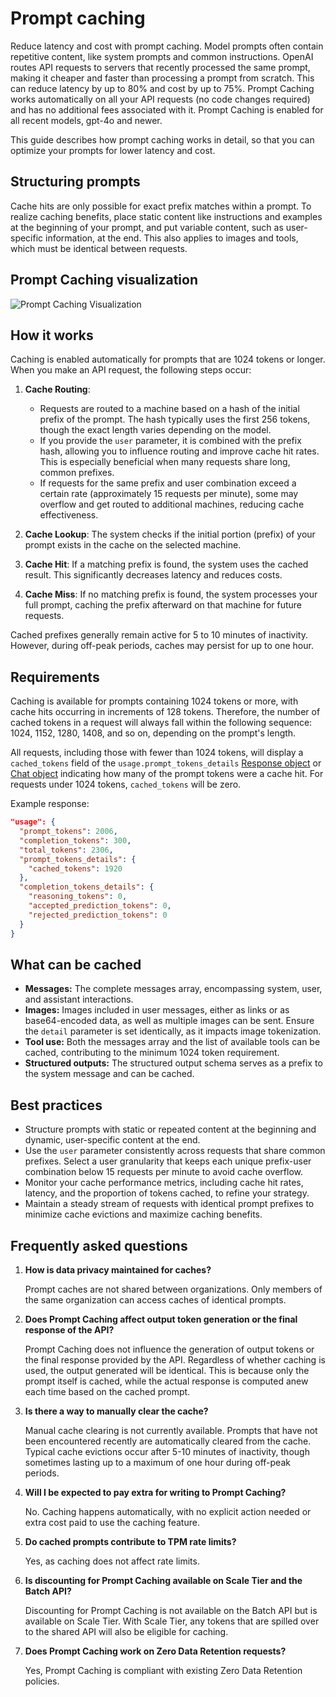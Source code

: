 # Prompt caching

Reduce latency and cost with prompt caching.
Model prompts often contain repetitive content, like system prompts and common instructions. OpenAI routes API requests to servers that recently processed the same prompt, making it cheaper and faster than processing a prompt from scratch. This can reduce latency by up to 80% and cost by up to 75%. Prompt Caching works automatically on all your API requests (no code changes required) and has no additional fees associated with it. Prompt Caching is enabled for all recent models, gpt-4o and newer.

This guide describes how prompt caching works in detail, so that you can optimize your prompts for lower latency and cost.

## Structuring prompts

Cache hits are only possible for exact prefix matches within a prompt. To realize caching benefits, place static content like instructions and examples at the beginning of your prompt, and put variable content, such as user-specific information, at the end. This also applies to images and tools, which must be identical between requests.

## Prompt Caching visualization

![Prompt Caching Visualization](images/context_caching.png)

## How it works

Caching is enabled automatically for prompts that are 1024 tokens or longer. When you make an API request, the following steps occur:

1. **Cache Routing**:
   - Requests are routed to a machine based on a hash of the initial prefix of the prompt. The hash typically uses the first 256 tokens, though the exact length varies depending on the model.
   - If you provide the `user` parameter, it is combined with the prefix hash, allowing you to influence routing and improve cache hit rates. This is especially beneficial when many requests share long, common prefixes.
   - If requests for the same prefix and user combination exceed a certain rate (approximately 15 requests per minute), some may overflow and get routed to additional machines, reducing cache effectiveness.

2. **Cache Lookup**: The system checks if the initial portion (prefix) of your prompt exists in the cache on the selected machine.

3. **Cache Hit**: If a matching prefix is found, the system uses the cached result. This significantly decreases latency and reduces costs.

4. **Cache Miss**: If no matching prefix is found, the system processes your full prompt, caching the prefix afterward on that machine for future requests.

Cached prefixes generally remain active for 5 to 10 minutes of inactivity. However, during off-peak periods, caches may persist for up to one hour.

## Requirements

Caching is available for prompts containing 1024 tokens or more, with cache hits occurring in increments of 128 tokens. Therefore, the number of cached tokens in a request will always fall within the following sequence: 1024, 1152, 1280, 1408, and so on, depending on the prompt's length.

All requests, including those with fewer than 1024 tokens, will display a `cached_tokens` field of the `usage.prompt_tokens_details` [Response object](/docs/api-reference/responses/object) or [Chat object](/docs/api-reference/chat/object) indicating how many of the prompt tokens were a cache hit. For requests under 1024 tokens, `cached_tokens` will be zero.

Example response:
```json
"usage": {
  "prompt_tokens": 2006,
  "completion_tokens": 300,
  "total_tokens": 2306,
  "prompt_tokens_details": {
    "cached_tokens": 1920
  },
  "completion_tokens_details": {
    "reasoning_tokens": 0,
    "accepted_prediction_tokens": 0,
    "rejected_prediction_tokens": 0
  }
}
```

## What can be cached

- **Messages:** The complete messages array, encompassing system, user, and assistant interactions.
- **Images:** Images included in user messages, either as links or as base64-encoded data, as well as multiple images can be sent. Ensure the `detail` parameter is set identically, as it impacts image tokenization.
- **Tool use:** Both the messages array and the list of available tools can be cached, contributing to the minimum 1024 token requirement.
- **Structured outputs:** The structured output schema serves as a prefix to the system message and can be cached.

## Best practices

- Structure prompts with static or repeated content at the beginning and dynamic, user-specific content at the end.
- Use the `user` parameter consistently across requests that share common prefixes. Select a user granularity that keeps each unique prefix-user combination below 15 requests per minute to avoid cache overflow.
- Monitor your cache performance metrics, including cache hit rates, latency, and the proportion of tokens cached, to refine your strategy.
- Maintain a steady stream of requests with identical prompt prefixes to minimize cache evictions and maximize caching benefits.

## Frequently asked questions

1. **How is data privacy maintained for caches?**
   
   Prompt caches are not shared between organizations. Only members of the same organization can access caches of identical prompts.

2. **Does Prompt Caching affect output token generation or the final response of the API?**
   
   Prompt Caching does not influence the generation of output tokens or the final response provided by the API. Regardless of whether caching is used, the output generated will be identical. This is because only the prompt itself is cached, while the actual response is computed anew each time based on the cached prompt.

3. **Is there a way to manually clear the cache?**
   
   Manual cache clearing is not currently available. Prompts that have not been encountered recently are automatically cleared from the cache. Typical cache evictions occur after 5-10 minutes of inactivity, though sometimes lasting up to a maximum of one hour during off-peak periods.

4. **Will I be expected to pay extra for writing to Prompt Caching?**
   
   No. Caching happens automatically, with no explicit action needed or extra cost paid to use the caching feature.

5. **Do cached prompts contribute to TPM rate limits?**
   
   Yes, as caching does not affect rate limits.

6. **Is discounting for Prompt Caching available on Scale Tier and the Batch API?**
   
   Discounting for Prompt Caching is not available on the Batch API but is available on Scale Tier. With Scale Tier, any tokens that are spilled over to the shared API will also be eligible for caching.

7. **Does Prompt Caching work on Zero Data Retention requests?**
   
   Yes, Prompt Caching is compliant with existing Zero Data Retention policies.
